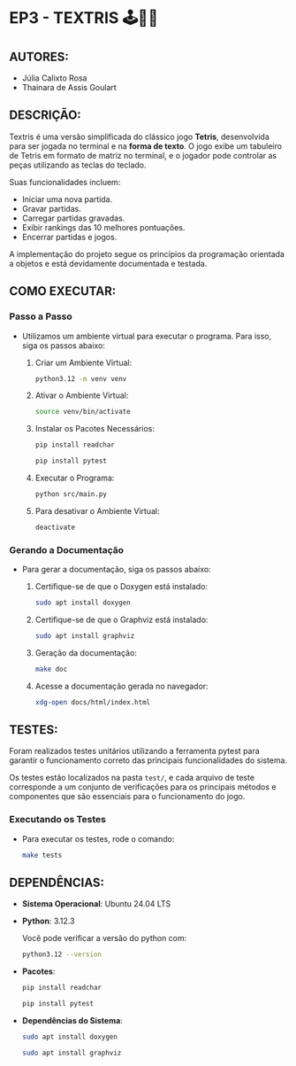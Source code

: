 # EP3 - TEXTRIS 🕹️🧩👾

## AUTORES: 

- Júlia Calixto Rosa
- Thainara de Assis Goulart 

## DESCRIÇÃO:

Textris é uma versão simplificada do clássico jogo **Tetris**, desenvolvida para ser jogada no terminal e na **forma de texto**. O jogo exibe um tabuleiro de Tetris em formato de matriz no terminal, e o jogador pode controlar as peças utilizando as teclas do teclado.

Suas funcionalidades incluem:
- Iniciar uma nova partida.
- Gravar partidas.
- Carregar partidas gravadas.
- Exibir rankings das 10 melhores pontuações.
- Encerrar partidas e jogos.

A implementação do projeto segue os princípios da programação orientada a objetos e está devidamente documentada e testada.

## COMO EXECUTAR:

### **Passo a Passo**
- Utilizamos um ambiente virtual para executar o programa. Para isso, siga os passos abaixo:

    1. Criar um Ambiente Virtual:

        ```bash
        python3.12 -m venv venv
        ```

    2. Ativar o Ambiente Virtual:

        ```bash
        source venv/bin/activate
        ```

    3. Instalar os Pacotes Necessários:

        ```bash
        pip install readchar
        ```
        ```bash
        pip install pytest
        ```

    4. Executar o Programa:

        ```bash
        python src/main.py
        ```

    5. Para desativar o Ambiente Virtual:

        ```bash
        deactivate
        ```

### Gerando a Documentação
- Para gerar a documentação, siga os passos abaixo:

    1. Certifique-se de que o Doxygen está instalado: 
        ```bash
        sudo apt install doxygen
        ```
    2. Certifique-se de que o Graphviz está instalado:
        ```bash
        sudo apt install graphviz
        ```

    3. Geração da documentação:
        ```bash
        make doc
        ```

    4. Acesse a documentação gerada no navegador:
        ```bash
        xdg-open docs/html/index.html
        ```


## TESTES:

Foram realizados testes unitários utilizando a ferramenta pytest para garantir o funcionamento correto das principais funcionalidades do sistema. 

Os testes estão localizados na pasta `test/`, e cada arquivo de teste corresponde a um conjunto de verificações para os principais métodos e componentes que são essenciais para o funcionamento do jogo.

### Executando os Testes
- Para executar os testes, rode o comando:

    ```bash
    make tests
    ```

## DEPENDÊNCIAS:

- **Sistema Operacional**: Ubuntu 24.04 LTS
- **Python**: 3.12.3

    Você pode verificar a versão do python com:

    ```bash
    python3.12 --version
    ```

- **Pacotes**:

    ```bash
    pip install readchar
    ```
    ```bash
    pip install pytest
    ```
- **Dependências do Sistema**:

    ```bash
    sudo apt install doxygen
    ```

    ```bash
    sudo apt install graphviz
    ```


